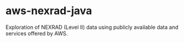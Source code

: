 # aws-nexrad-java
Exploration of NEXRAD (Level II) data using publicly available data and services offered by AWS.
